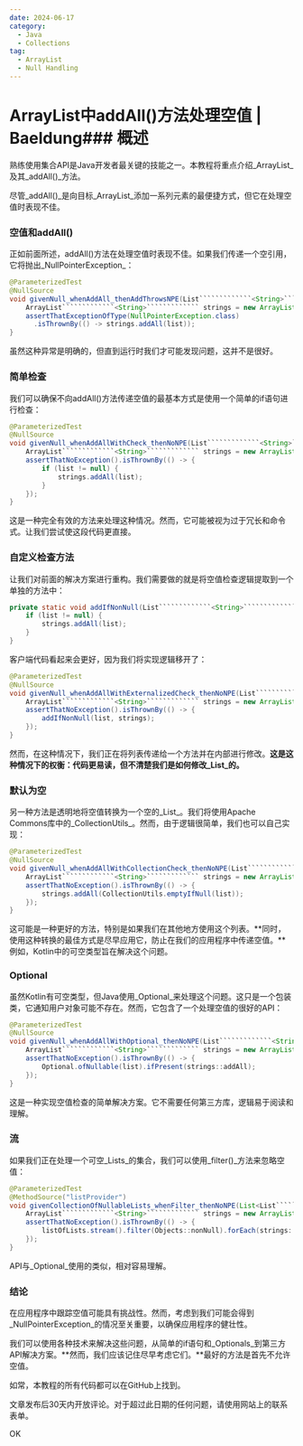 ```yaml
---
date: 2024-06-17
category:
  - Java
  - Collections
tag:
  - ArrayList
  - Null Handling
---
```

# ArrayList中addAll()方法处理空值 | Baeldung### 概述

熟练使用集合API是Java开发者最关键的技能之一。本教程将重点介绍_ArrayList_及其_addAll()_方法。

尽管_addAll()_是向目标_ArrayList_添加一系列元素的最便捷方式，但它在处理空值时表现不佳。

### 空值和addAll()

正如前面所述，addAll()方法在处理空值时表现不佳。如果我们传递一个空引用，它将抛出_NullPointerException_：

```java
@ParameterizedTest
@NullSource
void givenNull_whenAddAll_thenAddThrowsNPE(List`````````````<String>````````````` list) {
    ArrayList`````````````<String>````````````` strings = new ArrayList<>();
    assertThatExceptionOfType(NullPointerException.class)
      .isThrownBy(() -> strings.addAll(list));
}
```

虽然这种异常是明确的，但直到运行时我们才可能发现问题，这并不是很好。

### 简单检查

我们可以确保不向addAll()方法传递空值的最基本方式是使用一个简单的if语句进行检查：

```java
@ParameterizedTest
@NullSource
void givenNull_whenAddAllWithCheck_thenNoNPE(List`````````````<String>````````````` list) {
    ArrayList`````````````<String>````````````` strings = new ArrayList<>();
    assertThatNoException().isThrownBy(() -> {
        if (list != null) {
            strings.addAll(list);
        }
    });
}
```

这是一种完全有效的方法来处理这种情况。然而，它可能被视为过于冗长和命令式。让我们尝试使这段代码更直接。

### 自定义检查方法

让我们对前面的解决方案进行重构。我们需要做的就是将空值检查逻辑提取到一个单独的方法中：

```java
private static void addIfNonNull(List`````````````<String>````````````` list, ArrayList`````````````<String>````````````` strings) {
    if (list != null) {
        strings.addAll(list);
    }
}
```

客户端代码看起来会更好，因为我们将实现逻辑移开了：

```java
@ParameterizedTest
@NullSource
void givenNull_whenAddAllWithExternalizedCheck_thenNoNPE(List`````````````<String>````````````` list) {
    ArrayList`````````````<String>````````````` strings = new ArrayList<>();
    assertThatNoException().isThrownBy(() -> {
        addIfNonNull(list, strings);
    });
}
```

然而，在这种情况下，我们正在将列表传递给一个方法并在内部进行修改。**这是这种情况下的权衡：代码更易读，但不清楚我们是如何修改_List_的。**

### 默认为空

另一种方法是透明地将空值转换为一个空的_List_。我们将使用Apache Commons库中的_CollectionUtils_。然而，由于逻辑很简单，我们也可以自己实现：

```java
@ParameterizedTest
@NullSource
void givenNull_whenAddAllWithCollectionCheck_thenNoNPE(List`````````````<String>````````````` list) {
    ArrayList`````````````<String>````````````` strings = new ArrayList<>();
    assertThatNoException().isThrownBy(() -> {
        strings.addAll(CollectionUtils.emptyIfNull(list));
    });
}
```

这可能是一种更好的方法，特别是如果我们在其他地方使用这个列表。**同时，使用这种转换的最佳方式是尽早应用它，防止在我们的应用程序中传递空值。**例如，Kotlin中的可空类型旨在解决这个问题。

### Optional

虽然Kotlin有可空类型，但Java使用_Optional_来处理这个问题。这只是一个包装类，它通知用户对象可能不存在。然而，它包含了一个处理空值的很好的API：

```java
@ParameterizedTest
@NullSource
void givenNull_whenAddAllWithOptional_thenNoNPE(List`````````````<String>````````````` list) {
    ArrayList`````````````<String>````````````` strings = new ArrayList<>();
    assertThatNoException().isThrownBy(() -> {
        Optional.ofNullable(list).ifPresent(strings::addAll);
    });
}
```

这是一种实现空值检查的简单解决方案。它不需要任何第三方库，逻辑易于阅读和理解。

### 流

如果我们正在处理一个可空_Lists_的集合，我们可以使用_filter()_方法来忽略空值：

```java
@ParameterizedTest
@MethodSource("listProvider")
void givenCollectionOfNullableLists_whenFilter_thenNoNPE(List<List`````````````<String>`````````````> listOfLists) {
    ArrayList`````````````<String>````````````` strings = new ArrayList<>();
    assertThatNoException().isThrownBy(() -> {
        listOfLists.stream().filter(Objects::nonNull).forEach(strings::addAll);
    });
}
```

API与_Optional_使用的类似，相对容易理解。

### 结论

在应用程序中跟踪空值可能具有挑战性。然而，考虑到我们可能会得到_NullPointerException_的情况至关重要，以确保应用程序的健壮性。

我们可以使用各种技术来解决这些问题，从简单的if语句和_Optionals_到第三方API解决方案。**然而，我们应该记住尽早考虑它们。**最好的方法是首先不允许空值。

如常，本教程的所有代码都可以在GitHub上找到。

文章发布后30天内开放评论。对于超过此日期的任何问题，请使用网站上的联系表单。

OK